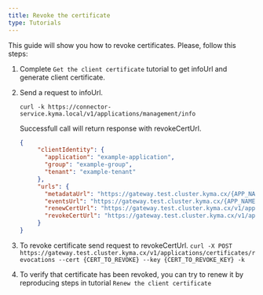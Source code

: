 ```yaml
---
title: Revoke the certificate
type: Tutorials
---
```


This guide will show you how to revoke certificates. Please, follow this steps:

1. Complete ``Get the client certificate`` tutorial to get infoUrl and generate client certificate.

2. Send a request to infoUrl.

    ```curl -k https://connector-service.kyma.local/v1/applications/management/info```
    
    Successfull call will return response with revokeCertUrl.
    
    ```json
    {
         "clientIdentity": {
           "application": "example-application",
           "group": "example-group",
           "tenant": "example-tenant"
         },
         "urls": {
           "metadataUrl": "https://gateway.test.cluster.kyma.cx/{APP_NAME}/v1/metadata/services",
           "eventsUrl": "https://gateway.test.cluster.kyma.cx/{APP_NAME}/v1/events",
           "renewCertUrl": "https://gateway.test.cluster.kyma.cx/v1/applications/certificates/renewal",
           "revokeCertUrl": "https://gateway.test.cluster.kyma.cx/v1/applications/certificates/revocations"
         }
    }
      ```
    
3. To revoke certificate send request to revokeCertUrl.
    ```curl -X POST https://gateway.test.cluster.kyma.cx/v1/applications/certificates/revocations --cert {CERT_TO_REVOKE} --key {CERT_TO_REVOKE_KEY} -k```
    
4. To verify that certificate has been revoked, you can try to renew it by reproducing steps in tutorial ``Renew the client certificate``